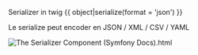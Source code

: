 Serializer in twig
{{ object|serialize(format = 'json') }}

Le serialize peut encoder en JSON / XML / CSV / YAML

![The Serializer Component (Symfony Docs).html]([vendor](assets%2Fvendor))  